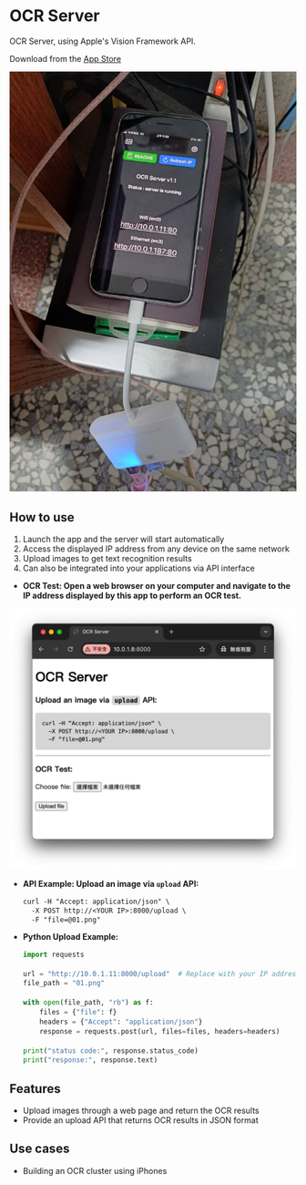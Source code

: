 # OCR Server

OCR Server, using Apple's Vision Framework API.

Download from the [App Store](https://apps.apple.com/us/app/ocr-server/id6749533041)

![image](image.jpg)

## How to use

1. Launch the app and the server will start automatically
2. Access the displayed IP address from any device on the same network
3. Upload images to get text recognition results
4. Can also be integrated into your applications via API interface

- **OCR Test: Open a web browser on your computer and navigate to the IP address displayed by this app to perform an OCR test.**

![image2](image2.png)

- **API Example: Upload an image via `upload` API:**

  ```
  curl -H "Accept: application/json" \
    -X POST http://<YOUR IP>:8000/upload \
    -F "file=@01.png"
  ```

- **Python Upload Example:**

  ```python
  import requests

  url = "http://10.0.1.11:8000/upload"  # Replace with your IP address
  file_path = "01.png"

  with open(file_path, "rb") as f:
      files = {"file": f}
      headers = {"Accept": "application/json"}
      response = requests.post(url, files=files, headers=headers)

  print("status code:", response.status_code)
  print("response:", response.text)
  ```


## Features

- Upload images through a web page and return the OCR results
- Provide an upload API that returns OCR results in JSON format


## Use cases

- Building an OCR cluster using iPhones
